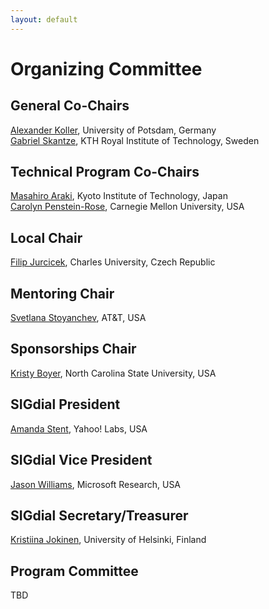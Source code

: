 ```yaml
---
layout: default
---
```


# Organizing Committee

## General Co-Chairs

[Alexander Koller](http://www.ling.uni-potsdam.de/~koller/), University of Potsdam, Germany  
[Gabriel Skantze](http://www.speech.kth.se/~gabriel/), KTH Royal Institute of Technology, Sweden

## Technical Program Co-Chairs
[Masahiro Araki](http://www.ii.is.kit.ac.jp/araki/FSwiki/wiki.cgi?page=English+page), Kyoto Institute of Technology, Japan  
[Carolyn Penstein-Rose](http://www.cs.cmu.edu/~cprose/), Carnegie Mellon University, USA

## Local Chair
[Filip Jurcicek](http://ufal.mff.cuni.cz/filip-jurcicek), Charles University, Czech Republic

## Mentoring Chair
[Svetlana Stoyanchev](http://www.cs.columbia.edu/~sstoyanchev), AT&T, USA

## Sponsorships Chair
[Kristy Boyer](http://people.engr.ncsu.edu/keboyer), North Carolina State University, USA

## SIGdial President
[Amanda Stent](http://www.amandastent.com/), Yahoo! Labs, USA

## SIGdial Vice President
[Jason Williams](http://research.microsoft.com/en-us/people/jawillia), Microsoft Research, USA

## SIGdial Secretary/Treasurer
[Kristiina Jokinen](http://www.ling.helsinki.fi/~kjokinen/), University of Helsinki, Finland

## Program Committee
TBD
